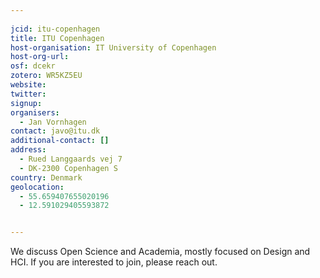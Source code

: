 ```yaml
---
    
jcid: itu-copenhagen
title: ITU Copenhagen
host-organisation: IT University of Copenhagen
host-org-url: 
osf: dcekr
zotero: WR5KZ5EU
website: 
twitter: 
signup: 
organisers:
  - Jan Vornhagen
contact: javo@itu.dk
additional-contact: []
address:
  - Rued Langgaards vej 7
  - DK-2300 Copenhagen S
country: Denmark
geolocation:
  - 55.659407655020196
  - 12.591029405593872


---
```


We discuss Open Science and Academia, mostly focused on Design and HCI. If you are interested to join, please reach out.
